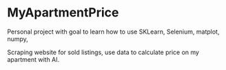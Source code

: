 # MyApartmentPrice

Personal project with goal to learn how to use SKLearn, Selenium, matplot, numpy,

Scraping website for sold listings, use data to calculate price on my apartment with AI.

